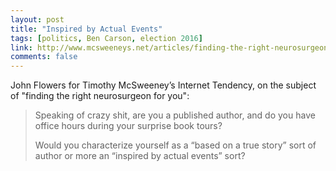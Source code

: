 ```yaml
---
layout: post
title: "Inspired by Actual Events"
tags: [politics, Ben Carson, election 2016]
link: http://www.mcsweeneys.net/articles/finding-the-right-neurosurgeon-for-you
comments: false
---
```


John Flowers for Timothy McSweeney’s Internet Tendency, on the subject of "finding the right neurosurgeon for you":

> Speaking of crazy shit, are you a published author, and do you have office hours during your surprise book tours?
>
> Would you characterize yourself as a “based on a true story” sort of author or more an “inspired by actual events” sort?